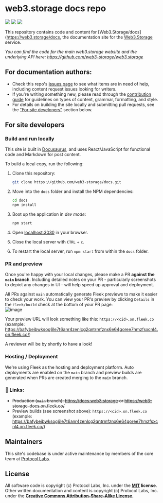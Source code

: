 # web3.storage docs repo

[![](https://img.shields.io/badge/made%20by-Protocol%20Labs-blue.svg)](https://protocol.ai)
[![](https://img.shields.io/badge/platform-Docusaurus-green.svg)](https://docuasurus.io/)
[![](https://img.shields.io/badge/deployed%20on-Fleek-ff69b4.svg)](http://fleek.co/)


This repository contains code and content for [Web3.Storage/docs](https://web3.storage/docs, the documentation site for the [Web3.Storage](https://web3.storage/) service.

_You can find the code for the main web3.storage website and the underlying API here: https://github.com/web3-storage/web3.storage_

## For documentation authors:
- Check this repo's [issues page](https://github.com/web3-storage/docs/issues) to see what items are in need of help, including content request issues looking for writers.
- If you're writing something new, please read through the [contribution guide](CONTRIBUTING.md) for guidelines on types of content, grammar, formatting, and style.
- For details on building the site locally and submitting pull requests, see the ["For site developers"](#for-site-developers) section below.


## For site developers

### Build and run locally

This site is built in [Docusaurus](https://docusaurus.io), and uses React/JavaScript for functional code and Markdown for post content.

To build a local copy, run the following:

1. Clone this repository:

   ```bash
   git clone https://github.com/web3-storage/docs.git
   ```

1. Move into the `docs` folder and install the NPM dependencies:

   ```bash
   cd docs
   npm install
   ```

1. Boot up the application in _dev mode_:

   ```bash
   npm start
   ```

1. Open [localhost:3030](http://localhost:3030) in your browser.
1. Close the local server with `CTRL` + `c`.
1. To restart the local server, run `npm start` from within the `docs` folder.

### PR and preview

Once you're happy with your local changes, please make a PR **against the `main` branch**. Including detailed notes on your PR - particularly screenshots to depict any changes in UI - will help speed up approval and deployment.

All PRs against `main` automatically generate Fleek previews to make it easier to check your work. You can view your PR's preview by clicking `Details` in the `fleek/build` check at the bottom of your PR page:<br/>
![image](https://user-images.githubusercontent.com/1507828/110034382-9dbb5b80-7cf7-11eb-89a4-7772970677d3.png)

Your preview URL will look something like this: `https://<cid>.on.fleek.co` (example: https://bafybeibwksog6le7t6anr4zenlcg2qntrmfznx6e64goree7hmzfsxcnl4.on.fleek.co/)

A reviewer will be by shortly to have a look!

### Hosting / Deployment

We're using Fleek as the hosting and deployment platform.
Auto deployments are enabled on the `main` branch and preview builds are generated when PRs are created merging to the `main` branch.

### 🔗 Links:

- ~~Production (`main` branch): https://docs.web3.storage or https://web3-storage-docs.on.fleek.co/~~ 
- Preview builds (see screenshot above): `https://<cid>.on.fleek.co` (example: https://bafybeibwksog6le7t6anr4zenlcg2qntrmfznx6e64goree7hmzfsxcnl4.on.fleek.co/)

## Maintainers

This site's codebase is under active maintenance by members of the core team at [Protocol Labs](https://protocol.ai/).

## License

All software code is copyright (c) Protocol Labs, Inc. under the **[MIT](LICENSE) license**. Other written documentation and content is copyright (c) Protocol Labs, Inc. under the [**Creative Commons Attribution-Share-Alike License**](https://creativecommons.org/licenses/by/4.0/).
